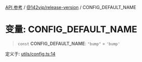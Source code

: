 [API 参考](../../../index.md) / [@142vip/release-version](../index.md) / CONFIG\_DEFAULT\_NAME

# 变量: CONFIG\_DEFAULT\_NAME

> `const` **CONFIG\_DEFAULT\_NAME**: `"bump"` = `'bump'`

定义于: [utils/config.ts:14](https://github.com/142vip/core-x/blob/366c03709f86a3eb43798cad6f972465bd93322a/packages/release-version/src/utils/config.ts#L14)
